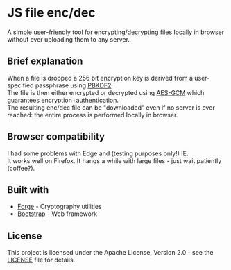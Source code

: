 # JS file enc/dec
A simple user-friendly tool for encrypting/decrypting files locally in browser without ever uploading them to any server.

## Brief explanation
When a file is dropped a 256 bit encryption key is derived from a user-specified passphrase using [PBKDF2](https://en.wikipedia.org/wiki/Pbkdf2).  
The file is then either encrypted or decrypted using [AES-GCM](https://en.wikipedia.org/wiki/Galois/Counter_Mode) which guarantees encryption+authentication.  
The resulting enc/dec file can be "downloaded" even if no server is ever reached: the entire process is performed locally in browser.

## Browser compatibility
I had some problems with Edge and (testing purposes only!) IE.  
It works well on Firefox. It hangs a while with large files - just wait patiently (coffee?).

## Built with
* [Forge](https://github.com/digitalbazaar/forge) - Cryptography utilities
* [Bootstrap](https://getbootstrap.com/) - Web framework

## License
This project is licensed under the Apache License, Version 2.0 - see the [LICENSE](./LICENSE) file for details.